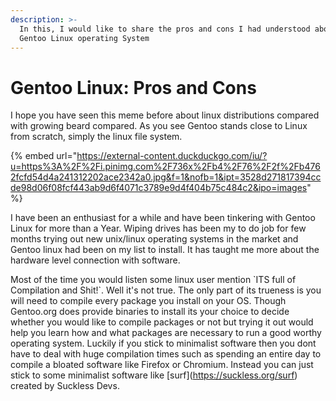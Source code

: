 ```yaml
---
description: >-
  In this, I would like to share the pros and cons I had understood about the
  Gentoo Linux operating System
---
```


# Gentoo Linux: Pros and Cons

I hope you have seen this meme before about linux distributions compared with growing beard compared. As you see Gentoo stands close to Linux from scratch, simply the linux file system.

{% embed url="https://external-content.duckduckgo.com/iu/?u=https%3A%2F%2Fi.pinimg.com%2F736x%2Fb4%2F76%2F2f%2Fb4762fcfd54d4a241312202ace2342a0.jpg&f=1&nofb=1&ipt=3528d271817394ccde98d06f08fcf443ab9d6f4071c3789e9d4f404b75c484c2&ipo=images" %}

I have been an enthusiast for a while and have been tinkering with Gentoo Linux for more than a Year. Wiping drives has been my to do job for few months trying out new unix/linux operating systems in the market and Gentoo linux had been on my list to install. It has taught me more about the hardware level connection with software.



Most of the time you would listen some linux user mention \`ITS full of Compilation and Shit!\`. Well it's not true. The only part of its trueness is you will need to compile every package you install on your OS. Though Gentoo.org does provide binaries to install its your choice to decide whether you would like to compile packages or not but trying it out would help you learn how and what packages are necessary to run a good worthy operating system. Luckily if you stick to minimalist software then you dont have to deal with huge compilation times such as spending an entire day to compile a bloated software like Firefox or Chromium. Instead you can just stick to some minimalist software like \[surf]\(https://suckless.org/surf) created by Suckless Devs.&#x20;
